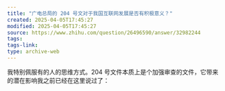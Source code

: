 ```yaml
---
title: "广电总局的 204 号文对于我国互联网发展是否有积极意义？"
created: 2025-04-05T17:45:27
modified: 2025-04-05T17:45:27
source: https://www.zhihu.com/question/26496590/answer/32982244
tags:
tags-link:
type: archive-web
---
```

我特别佩服有的人的思维方式。204 号文件本质上是个加强审查的文件，它带来的潜在影响我之前已经在这里说过了：